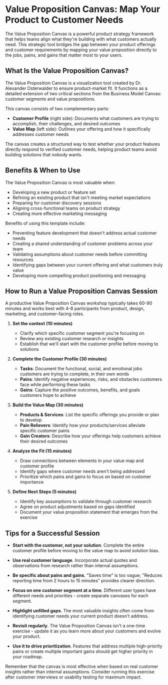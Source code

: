 # Value Proposition Canvas: Map Your Product to Customer Needs

The Value Proposition Canvas is a powerful product strategy framework that helps teams align what they're building with what customers actually need. This strategic tool bridges the gap between your product offerings and customer requirements by mapping your value proposition directly to the jobs, pains, and gains that matter most to your users.

## What Is the Value Proposition Canvas?

The Value Proposition Canvas is a visualization tool created by Dr. Alexander Osterwalder to ensure product-market fit. It functions as a detailed extension of two critical sections from the Business Model Canvas: customer segments and value propositions. 

This canvas consists of two complementary parts:
- **Customer Profile** (right side): Documents what customers are trying to accomplish, their challenges, and desired outcomes
- **Value Map** (left side): Outlines your offering and how it specifically addresses customer needs

The canvas creates a structured way to test whether your product features directly respond to verified customer needs, helping product teams avoid building solutions that nobody wants.

## Benefits & When to Use

The Value Proposition Canvas is most valuable when:
- Developing a new product or feature set
- Refining an existing product that isn't meeting market expectations
- Preparing for customer discovery sessions
- Aligning cross-functional teams on product strategy
- Creating more effective marketing messaging

Benefits of using this template include:
- Preventing feature development that doesn't address actual customer needs
- Creating a shared understanding of customer problems across your team
- Validating assumptions about customer needs before committing resources
- Identifying gaps between your current offering and what customers truly value
- Developing more compelling product positioning and messaging

## How to Run a Value Proposition Canvas Session

A productive Value Proposition Canvas workshop typically takes 60-90 minutes and works best with 4-8 participants from product, design, marketing, and customer-facing roles.

1. **Set the context (10 minutes)**
   - Clarify which specific customer segment you're focusing on
   - Review any existing customer research or insights
   - Establish that we'll start with the customer profile before moving to solutions

2. **Complete the Customer Profile (30 minutes)**
   - **Tasks**: Document the functional, social, and emotional jobs customers are trying to complete, in their own words
   - **Pains**: Identify negative experiences, risks, and obstacles customers face while performing these tasks
   - **Gains**: Capture the positive outcomes, benefits, and goals customers hope to achieve

3. **Build the Value Map (30 minutes)**
   - **Products & Services**: List the specific offerings you provide or plan to develop
   - **Pain Relievers**: Identify how your products/services alleviate specific customer pains
   - **Gain Creators**: Describe how your offerings help customers achieve their desired outcomes

4. **Analyze the Fit (15 minutes)**
   - Draw connections between elements in your value map and customer profile
   - Identify gaps where customer needs aren't being addressed
   - Prioritize which pains and gains to focus on based on customer importance

5. **Define Next Steps (5 minutes)**
   - Identify key assumptions to validate through customer research
   - Agree on product adjustments based on gaps identified
   - Document your value proposition statement that emerges from the exercise

## Tips for a Successful Session

- **Start with the customer, not your solution**. Complete the entire customer profile before moving to the value map to avoid solution bias.

- **Use real customer language**. Incorporate actual quotes and observations from research rather than internal assumptions.

- **Be specific about pains and gains**. "Saves time" is too vague; "Reduces reporting time from 2 hours to 15 minutes" provides clearer direction.

- **Focus on one customer segment at a time**. Different user types have different needs and priorities - create separate canvases for each segment.

- **Highlight unfilled gaps**. The most valuable insights often come from identifying customer needs your current product doesn't address.

- **Revisit regularly**. The Value Proposition Canvas isn't a one-time exercise - update it as you learn more about your customers and evolve your product.

- **Use it to drive prioritization**. Features that address multiple high-priority pains or create multiple important gains should get higher priority in your roadmap.

Remember that the canvas is most effective when based on real customer insights rather than internal assumptions. Consider running this exercise after customer interviews or usability testing for maximum impact.